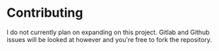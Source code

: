 # Contributing

I do not currently plan on expanding on this project. Gitlab and Github
issues will be looked at however and you're free to fork the repository.